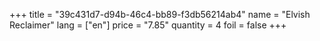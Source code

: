 +++
title = "39c431d7-d94b-46c4-bb89-f3db56214ab4"
name = "Elvish Reclaimer"
lang = ["en"]
price = "7.85"
quantity = 4
foil = false
+++
